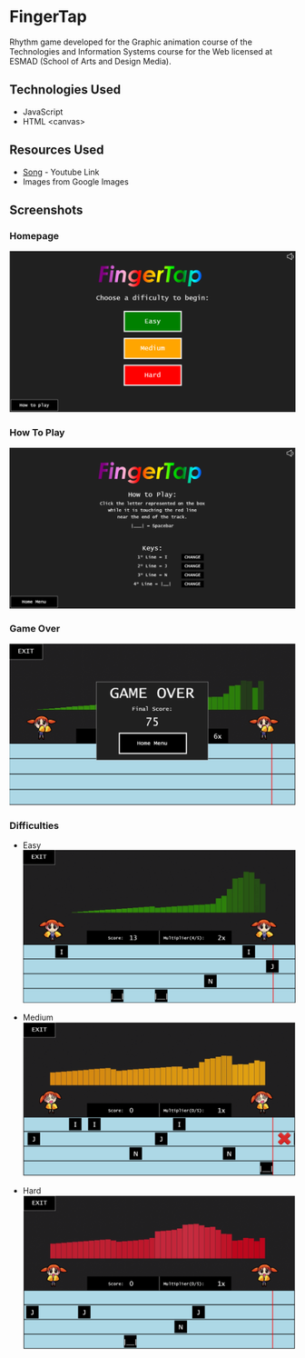 # FingerTap

Rhythm game developed for the Graphic animation course of the Technologies and Information Systems course for the Web licensed at ESMAD (School of Arts and Design Media).


## Technologies Used

* JavaScript
* HTML \<canvas\>

## Resources Used

* [Song](https://www.youtube.com/watch?v=UBVoONryE3s) - Youtube Link
* Images from Google Images

## Screenshots

### Homepage
![Home Menu](screenshots/HomeMenu.PNG?raw=true)

### How To Play
![Home Menu](screenshots/HowToPlay.PNG?raw=true)

### Game Over
![Home Menu](screenshots/GameOver.PNG?raw=true)

### Difficulties

* Easy
![Home Menu](screenshots/GMEasy.PNG?raw=true)

* Medium
![Home Menu](screenshots/GMMedium.PNG?raw=true)

* Hard
![Home Menu](screenshots/GMHard.PNG?raw=true)
